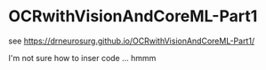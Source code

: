 # OCRwithVisionAndCoreML-Part1


see https://drneurosurg.github.io/OCRwithVisionAndCoreML-Part1/


I'm not sure how to inser code ... hmmm

